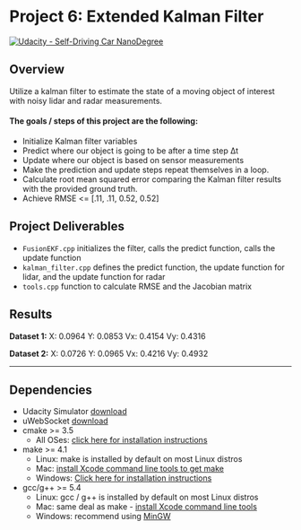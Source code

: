 # Project 6: Extended Kalman Filter
[//]: # (Image References)

[![Udacity - Self-Driving Car NanoDegree](https://s3.amazonaws.com/udacity-sdc/github/shield-carnd.svg)](http://www.udacity.com/drive)


Overview
---
Utilize a kalman filter to estimate the state of a moving object of interest with noisy lidar and radar measurements.

#### The goals / steps of this project are the following:
* Initialize Kalman filter variables
* Predict where our object is going to be after a time step Δt
* Update where our object is based on sensor measurements
* Make the prediction and update steps repeat themselves in a loop.
* Calculate root mean squared error comparing the Kalman filter results with the provided ground truth.
* Achieve RMSE <= [.11, .11, 0.52, 0.52] 

Project Deliverables
---
* `FusionEKF.cpp` initializes the filter, calls the predict function, calls the update function
* `kalman_filter.cpp` defines the predict function, the update function for lidar, and the update function for radar
* `tools.cpp` function to calculate RMSE and the Jacobian matrix

Results
---
**Dataset 1:**
X: 0.0964
Y: 0.0853
Vx: 0.4154
Vy: 0.4316

**Dataset 2:**
X: 0.0726
Y: 0.0965
Vx: 0.4216
Vy: 0.4932

---

## Dependencies

* Udacity Simulator [download](https://github.com/udacity/self-driving-car-sim/releases)
* uWebSocket [download](https://github.com/uWebSockets/uWebSockets)
* cmake >= 3.5
  * All OSes: [click here for installation instructions](https://cmake.org/install/)
* make >= 4.1
  * Linux: make is installed by default on most Linux distros
  * Mac: [install Xcode command line tools to get make](https://developer.apple.com/xcode/features/)
  * Windows: [Click here for installation instructions](http://gnuwin32.sourceforge.net/packages/make.htm)
* gcc/g++ >= 5.4
  * Linux: gcc / g++ is installed by default on most Linux distros
  * Mac: same deal as make - [install Xcode command line tools](https://developer.apple.com/xcode/features/)
  * Windows: recommend using [MinGW](http://www.mingw.org/)
